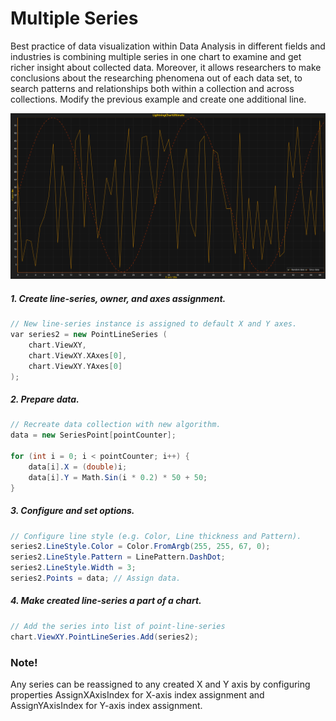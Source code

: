 # Multiple Series

Best practice of data visualization within Data Analysis in different fields and industries is combining multiple series in one chart to examine and get richer insight about collected data. Moreover, it allows researchers to make conclusions about the researching phenomena out of each data set, to search patterns and relationships both within a collection and across collections. Modify the previous example and create one additional line.

![](./assets/Tutorial_2_Chart_Reuslt.png)

##### 1. Create line-series, owner, and axes assignment.

   ```cpp
   // New line-series instance is assigned to default X and Y axes.
   var series2 = new PointLineSeries (
       chart.ViewXY,
       chart.ViewXY.XAxes[0],
       chart.ViewXY.YAxes[0]
   );
   ```

##### 2. Prepare data.

   ```csharp
   // Recreate data collection with new algorithm.
   data = new SeriesPoint[pointCounter];

   for (int i = 0; i < pointCounter; i++) { 
       data[i].X = (double)i; 
       data[i].Y = Math.Sin(i * 0.2) * 50 + 50; 
   }
   ```

##### 3. Configure and set options.

   ```csharp
   // Configure line style (e.g. Color, Line thickness and Pattern).
   series2.LineStyle.Color = Color.FromArgb(255, 255, 67, 0); 
   series2.LineStyle.Pattern = LinePattern.DashDot;
   series2.LineStyle.Width = 3;
   series2.Points = data; // Assign data.
   ```

##### 4. Make created line-series a part of a chart.

   ```csharp
   // Add the series into list of point-line-series 
   chart.ViewXY.PointLineSeries.Add(series2);
   ```

### Note!
Any series can be reassigned to any created X and Y axis by configuring properties AssignXAxisIndex for X-axis index assignment and AssignYAxisIndex for Y-axis index assignment.

